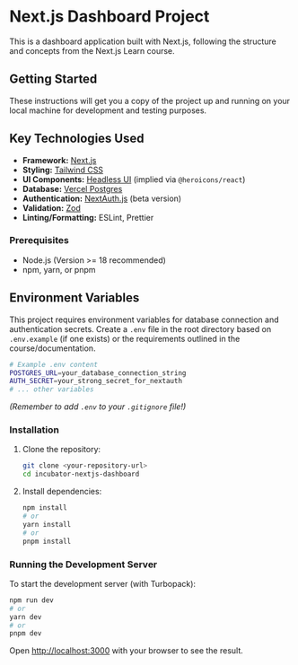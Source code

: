 # Next.js Dashboard Project

This is a dashboard application built with Next.js, following the structure and concepts from the Next.js Learn course.

## Getting Started

These instructions will get you a copy of the project up and running on your local machine for development and testing purposes.

## Key Technologies Used

* **Framework:** [Next.js](https://nextjs.org/)
* **Styling:** [Tailwind CSS](https://tailwindcss.com/)
* **UI Components:** [Headless UI](https://headlessui.com/) (implied via `@heroicons/react`)
* **Database:** [Vercel Postgres](https://vercel.com/postgres)
* **Authentication:** [NextAuth.js](https://next-auth.js.org/) (beta version)
* **Validation:** [Zod](https://zod.dev/)
* **Linting/Formatting:** ESLint, Prettier

### Prerequisites

* Node.js (Version >= 18 recommended)
* npm, yarn, or pnpm

## Environment Variables

This project requires environment variables for database connection and authentication secrets. Create a `.env` file in the root directory based on `.env.example` (if one exists) or the requirements outlined in the course/documentation.

```sh
# Example .env content
POSTGRES_URL=your_database_connection_string
AUTH_SECRET=your_strong_secret_for_nextauth
# ... other variables
```

*(Remember to add `.env` to your `.gitignore` file!)*

### Installation

1. Clone the repository:

    ```bash
    git clone <your-repository-url>
    cd incubator-nextjs-dashboard
    ```

2. Install dependencies:

    ```bash
    npm install
    # or
    yarn install
    # or
    pnpm install
    ```

### Running the Development Server

To start the development server (with Turbopack):

```bash
npm run dev
# or
yarn dev
# or
pnpm dev
```

Open [http://localhost:3000](http://localhost:3000) with your browser to see the result.
